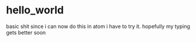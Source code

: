 # hello_world
basic shit
since i can now do this in atom i have to try it. hopefully my typing gets better soon
